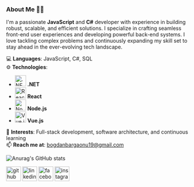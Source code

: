 ### About Me 👨‍💻

I'm a passionate **JavaScript** and **C#** developer with experience in building robust, scalable, and efficient solutions. I specialize in crafting seamless front-end user experiences and developing powerful back-end systems. I love tackling complex problems and continuously expanding my skill set to stay ahead in the ever-evolving tech landscape.

💻 **Languages**: JavaScript, C#, SQL  
⚙️ **Technologies**:  
- [<img width="30" height="30" src="https://img.icons8.com/color/48/net-framework.png" alt=".NET"/>](https://dotnet.microsoft.com/) **.NET**
- [<img src="https://img.icons8.com/ultraviolet/40/000000/react.png" alt="React" width="30"/>](https://react.dev/) **React**  
- [<img src="https://img.icons8.com/color/48/000000/nodejs.png" alt="Node.js" width="30"/>](https://nodejs.org/) **Node.js**  
- [<img src="https://img.icons8.com/color/48/000000/vue-js.png" alt="Vue.js" width="30"/>](https://vuejs.org/) **Vue.js**  

🚀 **Interests**: Full-stack development, software architecture, and continuous learning  
📫 **Reach me at**: bogdanbargaonu19@gmail.com

![Anurag's GitHub stats](https://github-readme-stats.vercel.app/api?username=bogdanbargaoanu)

[<img src='https://cdn.jsdelivr.net/npm/simple-icons@3.0.1/icons/github.svg' alt='github' height='40'>](https://github.com/bogdanbargaoanu)  [<img src='https://cdn.jsdelivr.net/npm/simple-icons@3.0.1/icons/linkedin.svg' alt='linkedin' height='40'>](https://www.linkedin.com/in/bogdan-bargaoanu-598478211/)  [<img src='https://cdn.jsdelivr.net/npm/simple-icons@3.0.1/icons/facebook.svg' alt='facebook' height='40'>](https://www.facebook.com/bogdan.bargaoanu.9)  [<img src='https://cdn.jsdelivr.net/npm/simple-icons@3.0.1/icons/instagram.svg' alt='instagram' height='40'>](https://www.instagram.com/bogdanbargaoanu/)  
